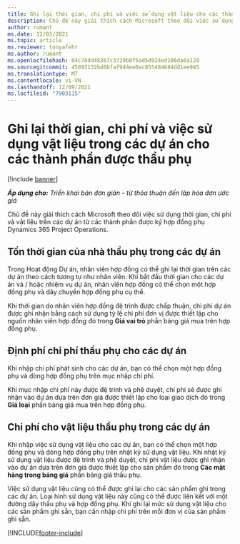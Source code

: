 ```yaml
---
title: Ghi lại thời gian, chi phí và việc sử dụng vật liệu cho các thành phần được thầu phụ
description: Chủ đề này giải thích cách Microsoft theo dõi việc sử dụng thời gian, chi phí và vật liệu trên các dự án từ các thành phần được ký hợp đồng phụ Dynamics 365 Project Operations.
author: rumant
ms.date: 12/03/2021
ms.topic: article
ms.reviewer: tonyafehr
ms.author: rumant
ms.openlocfilehash: 04c78dd48367c3720b8f5ad5d924ed106da6a128
ms.sourcegitcommit: 45893132bd8bfaf944ee0ac855484684dd1ee945
ms.translationtype: MT
ms.contentlocale: vi-VN
ms.lasthandoff: 12/09/2021
ms.locfileid: "7903115"
---
```

# <a name="recording-time-expenses-and-material-usage-on-projects-for-subcontracted-components"></a>Ghi lại thời gian, chi phí và việc sử dụng vật liệu trong các dự án cho các thành phần được thầu phụ

[!include [banner](../../includes/dataverse-preview.md)]

_**Áp dụng cho:** Triển khai bản đơn giản – từ thỏa thuận đến lập hóa đơn ước giá_

Chủ đề này giải thích cách Microsoft theo dõi việc sử dụng thời gian, chi phí và vật liệu trên các dự án từ các thành phần được ký hợp đồng phụ Dynamics 365 Project Operations.

## <a name="costing-for-subcontractor-time-on-projects"></a>Tốn thời gian của nhà thầu phụ trong các dự án
Trong Hoạt động Dự án, nhân viên hợp đồng có thể ghi lại thời gian trên các dự án theo cách tương tự như nhân viên. Khi bắt đầu thời gian cho các dự án và / hoặc nhiệm vụ dự án, nhân viên hợp đồng có thể chọn một hợp đồng phụ và dây chuyền hợp đồng phụ cụ thể.

Khi thời gian do nhân viên hợp đồng đệ trình được chấp thuận, chi phí dự án được ghi nhận bằng cách sử dụng tỷ lệ chi phí đơn vị được thiết lập cho nguồn nhân viên hợp đồng đó trong **Giá vai trò** phần bảng giá mua trên hợp đồng phụ.

## <a name="costing-for-subcontracted-expenses-on-projects"></a>Định phí chi phí thầu phụ cho các dự án
Khi nhập chi phí phát sinh cho các dự án, bạn có thể chọn một hợp đồng phụ và dòng hợp đồng phụ trên mục nhập chi phí. 

Khi mục nhập chi phí này được đệ trình và phê duyệt, chi phí sẽ được ghi nhận vào dự án dựa trên đơn giá được thiết lập cho loại giao dịch đó trong **Giá loại** phần bảng giá mua trên hợp đồng phụ.

## <a name="costing-for-subcontracted-materials-on-projects"></a>Chi phí cho vật liệu thầu phụ trong các dự án
Khi nhập việc sử dụng vật liệu cho các dự án, bạn có thể chọn một hợp đồng phụ và dòng hợp đồng phụ trên nhật ký sử dụng vật liệu. Khi nhật ký sử dụng vật liệu được đệ trình và phê duyệt, chi phí vật liệu được ghi nhận vào dự án dựa trên đơn giá được thiết lập cho sản phẩm đó trong **Các mặt hàng trong bảng giá** phần bảng giá thầu phụ.

Việc sử dụng vật liệu cũng có thể được ghi lại cho các sản phẩm ghi trong các dự án. Loại hình sử dụng vật liệu này cũng có thể được liên kết với một đường dây thầu phụ và hợp đồng phụ. Khi ghi lại mức sử dụng vật liệu cho các sản phẩm ghi sẵn, bạn cần nhập chi phí trên mỗi đơn vị của sản phẩm ghi sẵn. 


[!INCLUDE[footer-include](../../includes/footer-banner.md)]
